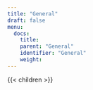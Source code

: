 ```yaml
---
title: "General"
draft: false
menu:
  docs:
    title:
    parent: "General"
    identifier: "General"
    weight: 
---
```


{{< children >}}
